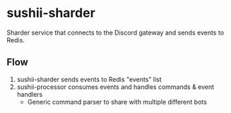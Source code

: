# sushii-sharder

Sharder service that connects to the Discord gateway and sends events to Redis.

## Flow

1. sushii-sharder sends events to Redis "events" list
2. sushii-processor consumes events and handles commands & event handlers
   * Generic command parser to share with multiple different bots

